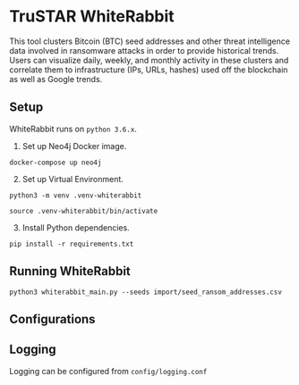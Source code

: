 # TruSTAR WhiteRabbit
This tool clusters Bitcoin (BTC) seed addresses and other threat intelligence data involved in ransomware
attacks in order to provide historical trends. Users can visualize daily, weekly, and monthly activity in these
clusters and correlate them to infrastructure (IPs, URLs, hashes) used off the blockchain as well as Google
trends.

## Setup

WhiteRabbit runs on `python 3.6.x`.

1. Set up Neo4j Docker image.

`docker-compose up neo4j`

2. Set up Virtual Environment.

`python3 -m venv .venv-whiterabbit`

`source .venv-whiterabbit/bin/activate`

3. Install Python dependencies.

`pip install -r requirements.txt`

## Running WhiteRabbit

`python3 whiterabbit_main.py --seeds import/seed_ransom_addresses.csv`

## Configurations

## Logging

Logging can be configured from `config/logging.conf`
